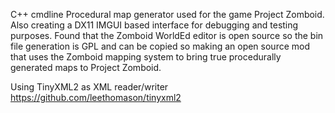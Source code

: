 C++ cmdline Procedural map generator used for the game Project Zomboid. Also creating a DX11 IMGUI based interface for debugging and testing purposes. Found that the Zomboid WorldEd editor is open source so the bin file generation is GPL and can be copied so making an open source mod that uses the Zomboid mapping system to bring true procedurally generated maps to Project Zomboid. 


Using TinyXML2 as XML reader/writer
https://github.com/leethomason/tinyxml2
